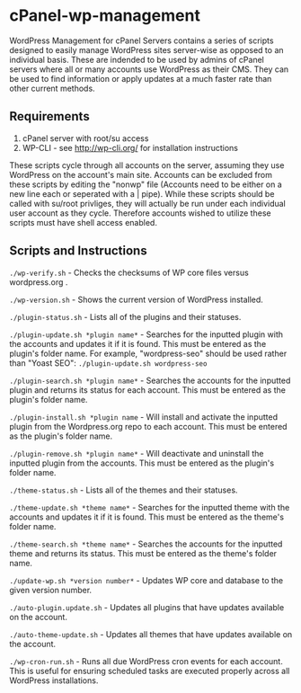 # cPanel-wp-management
WordPress Management for cPanel Servers contains a series of scripts designed to easily manage WordPress sites server-wise as opposed to an individual basis.  These are indended to be used by admins of cPanel servers where all or many accounts use WordPress as their CMS.  They can be used to find information or apply updates at a much faster rate than other current methods.

## Requirements

1. cPanel server with root/su access
2. WP-CLI - see http://wp-cli.org/ for installation instructions

These scripts cycle through all accounts on the server, assuming they use WordPress on the account's main site.  Accounts can be excluded from these scripts by editing the "nonwp" file (Accounts need to be either on  a new line each or seperated with a | pipe).  While these scripts should be called with su/root privliges, they will actually be run under each individual user account as they cycle.  Therefore accounts wished to utilize these scripts must have shell access enabled.

## Scripts and Instructions

`./wp-verify.sh` - Checks the checksums of WP core files versus wordpress.org .

`./wp-version.sh` - Shows the current version of WordPress installed.

`./plugin-status.sh` - Lists all of the plugins and their statuses.

`./plugin-update.sh *plugin name*` - Searches for the inputted plugin with the accounts and updates it if it is found.  This must be entered as the plugin's folder name.  For example, "wordpress-seo" should be used rather than "Yoast SEO":
 `./plugin-update.sh wordpress-seo`

`./plugin-search.sh *plugin name*` - Searches the accounts for the inputted plugin and returns its status for each account.  This must be entered as the plugin's folder name.

`./plugin-install.sh *plugin name` - Will install and activate the inputted plugin from the Wordpress.org repo to each account.  This must be entered as the plugin's folder name.

`./plugin-remove.sh *plugin name*` - Will deactivate and uninstall the inputted plugin from the accounts.  This must be entered as the plugin's folder name.

`./theme-status.sh` - Lists all of the themes and their statuses.

`./theme-update.sh *theme name*` - Searches for the inputted theme with the accounts and updates it if it is found.  This must be entered as the theme's folder name.

`./theme-search.sh *theme name*` - Searches the accounts for the inputted theme and returns its status.  This must be entered as the theme's folder name.

`./update-wp.sh *version number*` - Updates WP core and database to the given version number.

`./auto-plugin.update.sh` - Updates all plugins that have updates available on the account.

`./auto-theme-update.sh` - Updates all themes that have updates available on the account.

`./wp-cron-run.sh` - Runs all due WordPress cron events for each account. This is useful for ensuring scheduled tasks are executed properly across all WordPress installations.
